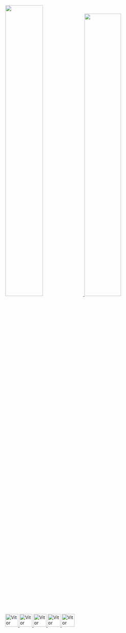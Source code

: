 <div>
    <a href="https://github.com/VitorEmerique">
    <img  width="48.2%" src="https://github-readme-stats.vercel.app/api?username=VitorEmerique&show_icons=true&theme=material-palenight&include_all_commits=true&count_private=true&border_radius=0"/>
    <img width="47.5%" src="https://github-readme-stats.vercel.app/api/top-langs/?username=VitorEmerique&layout=compact&langs_count=7&border_radius=0&theme=material-palenight"/>
   
        
        
</div>
   
<div style = "display: inline_block"><br>    
<img aling ="center" alt = "Vitor Java"  width = "40px"  style ="diplay:block;margin-left:auto;margin-rigth:auto;"  src="https://cdn.jsdelivr.net/gh/devicons/devicon/icons/java/java-original.svg"/>
  
<img aling ="right" alt = "Vitor react"  width = "40px"  style ="diplay:block;margin-left:auto;margin-rigth:auto;"  src="https://cdn.jsdelivr.net/gh/devicons/devicon/icons/react/react-original-wordmark.svg"/>
    <img aling ="right" alt = "Vitor react"  width = "40px"  style ="diplay:block;margin-left:auto;margin-rigth:auto;"  src="https://cdn.jsdelivr.net/gh/devicons/devicon/icons/spring/spring-original.svg"/>
    <img aling ="right" alt = "Vitor react"  width = "40px"  style ="diplay:block;margin-left:auto;margin-rigth:auto;"  src="https://cdn.jsdelivr.net/gh/devicons/devicon/icons/html5/html5-original.svg"/>
    <img aling ="right" alt = "Vitor react"  width = "40px"  style ="diplay:block;margin-left:auto;margin-rigth:auto;"  src="https://cdn.jsdelivr.net/gh/devicons/devicon/icons/typescript/typescript-original.svg"/>
    

   

    
 
    
    
 </div> 
    
